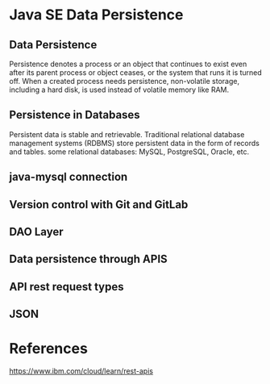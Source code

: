 # Java SE Data Persistence 
## Data Persistence 
Persistence denotes a process or an object that continues to exist even after its parent process or object ceases, or the system that runs it is turned off. When a created process needs persistence, non-volatile storage, including a hard disk, is used instead of volatile memory like RAM.

## Persistence in Databases

Persistent data is stable and retrievable. Traditional relational database management systems (RDBMS) store persistent data in the form of records and tables.
some relational databases: MySQL, PostgreSQL, Oracle, etc.

## java-mysql connection
## Version control with Git and GitLab

## DAO Layer
## Data persistence through APIS
## API rest request types
## JSON
# References
https://www.ibm.com/cloud/learn/rest-apis
